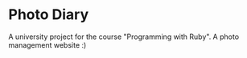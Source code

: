 ﻿# Photo Diary

A university project for the course "Programming with Ruby". A photo management website :)